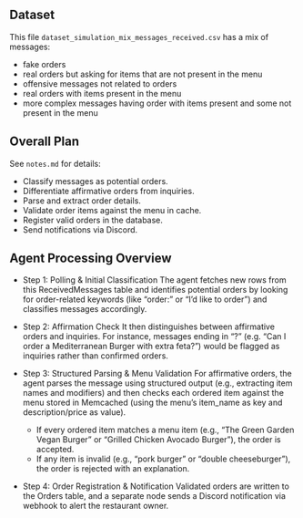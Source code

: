 
## Dataset
This file `dataset_simulation_mix_messages_received.csv` has a mix of messages:
- fake orders
- real orders but asking for items that are not present in the menu
- offensive messages not related to orders
- real orders with items present in the menu
- more complex messages having order with items present and some not present in the menu

## Overall Plan
See `notes.md` for details:
- Classify messages as potential orders.
- Differentiate affirmative orders from inquiries.
- Parse and extract order details.
- Validate order items against the menu in cache.
- Register valid orders in the database.
- Send notifications via Discord.

## Agent Processing Overview
- Step 1: Polling & Initial Classification
The agent fetches new rows from this ReceivedMessages table and identifies potential orders by looking for order-related keywords (like “order:” or “I’d like to order”) and classifies messages accordingly.

- Step 2: Affirmation Check
It then distinguishes between affirmative orders and inquiries. For instance, messages ending in “?” (e.g. “Can I order a Mediterranean Burger with extra feta?”) would be flagged as inquiries rather than confirmed orders.

- Step 3: Structured Parsing & Menu Validation
For affirmative orders, the agent parses the message using structured output (e.g., extracting item names and modifiers) and then checks each ordered item against the menu stored in Memcached (using the menu’s item_name as key and description/price as value).

  - If every ordered item matches a menu item (e.g., “The Green Garden Vegan Burger” or “Grilled Chicken Avocado Burger”), the order is accepted.
  - If any item is invalid (e.g., “pork burger” or “double cheeseburger”), the order is rejected with an explanation.

- Step 4: Order Registration & Notification
Validated orders are written to the Orders table, and a separate node sends a Discord notification via webhook to alert the restaurant owner.

